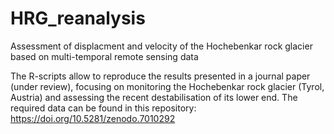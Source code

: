 # HRG_reanalysis
Assessment of displacment and velocity of the Hochebenkar rock glacier based on multi-temporal remote sensing data

The R-scripts allow to reproduce the results presented in a journal paper (under review), focusing on monitoring the Hochebenkar rock glacier (Tyrol, Austria) and assessing the recent destabilisation of its lower end. The required data can be found in this repository:
https://doi.org/10.5281/zenodo.7010292

